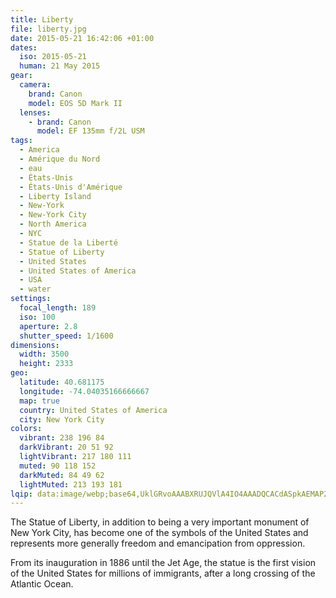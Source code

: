 ```yaml
---
title: Liberty
file: liberty.jpg
date: 2015-05-21 16:42:06 +01:00
dates:
  iso: 2015-05-21
  human: 21 May 2015
gear:
  camera:
    brand: Canon
    model: EOS 5D Mark II
  lenses:
    - brand: Canon
      model: EF 135mm f/2L USM
tags:
  - America
  - Amérique du Nord
  - eau
  - États-Unis
  - États-Unis d'Amérique
  - Liberty Island
  - New-York
  - New-York City
  - North America
  - NYC
  - Statue de la Liberté
  - Statue of Liberty
  - United States
  - United States of America
  - USA
  - water
settings:
  focal_length: 189
  iso: 100
  aperture: 2.8
  shutter_speed: 1/1600
dimensions:
  width: 3500
  height: 2333
geo:
  latitude: 40.681175
  longitude: -74.04035166666667
  map: true
  country: United States of America
  city: New York City
colors:
  vibrant: 238 196 84
  darkVibrant: 20 51 92
  lightVibrant: 217 180 111
  muted: 90 118 152
  darkMuted: 84 49 62
  lightMuted: 213 193 181
lqip: data:image/webp;base64,UklGRvoAAABXRUJQVlA4IO4AAADQCACdASpkAEMAP2mev1i6q7WjsH47w1AtCWUG+Bsepj82MA9tw40aNPcDZinTtEnr0NoPHo8/iz7HxkmAWbrfg0xfPmyhB2tXLSw1TE+AAP7NPfapRV7aRxjbnjx7EpqCKALptdO2ils5cYWxmAGrW8/idbwB3pLKRNuG1Mt0uwTTXYIX0fFpTgadS3ykfGUFyoe5mqvfQdeKkxjVt9G3fWqb4e5rjLX5Vz+G4ZVFPdS+ClQa0kYSMytS/v2Cidi4QcX9xLspdw2cTL0vpKfHOAc7i+7Qf5Ds3mEs/9cxI+SzhtFBbO/dMYczOoAA
---
```


The Statue of Liberty, in addition to being a very important monument of New York City, has become one of the symbols of the United States and represents more generally freedom and emancipation from oppression.

From its inauguration in 1886 until the Jet Age, the statue is the first vision of the United States for millions of immigrants, after a long crossing of the Atlantic Ocean.
